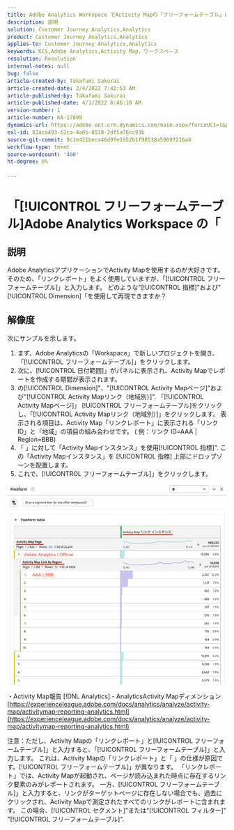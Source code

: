 ```yaml
---
title: Adobe Analytics Workspace でActivity Mapの「フリーフォームテーブル」に関する「リンクレポート」を再現する方法
description: 説明
solution: Customer Journey Analytics,Analytics
product: Customer Journey Analytics,Analytics
applies-to: Customer Journey Analytics,Analytics
keywords: KCS,Adobe Analytics,Activity Map，ワークスペース
resolution: Resolution
internal-notes: null
bug: false
article-created-by: Takafumi Sakurai
article-created-date: 2/4/2022 7:42:53 AM
article-published-by: Takafumi Sakurai
article-published-date: 4/1/2022 8:46:10 AM
version-number: 1
article-number: KA-17899
dynamics-url: https://adobe-ent.crm.dynamics.com/main.aspx?forceUCI=1&pagetype=entityrecord&etn=knowledgearticle&id=c22fb80d-8e85-ec11-8d21-0022480855a4
exl-id: 81aca493-62ca-4a6b-8538-2df5a76cc93b
source-git-commit: 0c3e421beca46d9fe1952b1f98538a50697216a0
workflow-type: tm+mt
source-wordcount: '400'
ht-degree: 0%

---
```


# 「[!UICONTROL フリーフォームテーブル]Adobe Analytics Workspace の「

## 説明

Adobe AnalyticsアプリケーションでActivity Mapを使用するのが大好きです。 そのため、「リンクレポート」をよく使用していますが、「[!UICONTROL フリーフォームテーブル]」と入力します。 どのような&quot;[!UICONTROL 指標]&quot;および&quot;[!UICONTROL Dimension]「を使用して再現できますか？

## 解像度


次にサンプルを示します。

1. まず、Adobe Analyticsの「Workspace」で新しいプロジェクトを開き、「[!UICONTROL フリーフォームテーブル]」をクリックします。 
2. 次に、[!UICONTROL 日付範囲]」がパネルに表示され、Activity Mapでレポートを作成する期間が表示されます。
3. の[!UICONTROL Dimension]&quot;、&quot;[!UICONTROL Activity Mapページ]&quot;および&quot;[!UICONTROL Activity Mapリンク（地域別）]&quot;. 「[!UICONTROL Activity Mapページ]」 [!UICONTROL フリーフォームテーブル]をクリックし、「[!UICONTROL Activity Mapリンク（地域別）]」をクリックします。 表示される項目は、Activity Map「リンクレポート」に表示される「リンク ID」と「地域」の項目の組み合わせです。 ( 例：リンク ID=AAA | Region=BBB)
4. 「 」に対して「Activity Mapインスタンス」を使用[!UICONTROL 指標]&quot;. この「Activity Mapインスタンス」を [!UICONTROL 指標] 上部にドロップゾーンを配置します。
5. これで、[!UICONTROL フリーフォームテーブル]」をクリックします。

![](assets/ce099307-8f85-ec11-8d21-0022480855a4.png)

・Activity Map報告 [!DNL Analytics] - AnalyticsActivity Mapディメンション
[https://experienceleague.adobe.com/docs/analytics/analyze/activity-map/activitymap-reporting-analytics.html](https://experienceleague.adobe.com/docs/analytics/analyze/activity-map/activitymap-reporting-analytics.html)

注意：ただし、Activity Mapの「リンクレポート」と[!UICONTROL フリーフォームテーブル]」と入力すると、「[!UICONTROL フリーフォームテーブル]」と入力します。 これは、Activity Mapの「リンクレポート」と「 」の仕様が原因です。[!UICONTROL フリーフォームテーブル]」が異なります。 「リンクレポート」では、Activity Mapが起動され、ページが読み込まれた時点に存在するリンク要素のみがレポートされます。 一方、[!UICONTROL フリーフォームテーブル]」と入力すると、リンクがターゲットページに存在しない場合でも、過去にクリックされ、Activity Mapで測定されたすべてのリンクがレポートに含まれます。 この場合、[!UICONTROL セグメント]&quot;または&quot;[!UICONTROL フィルター]&quot; &quot;[!UICONTROL フリーフォームテーブル]&quot;.
